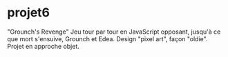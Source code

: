 # projet6
"Grounch's Revenge"
Jeu tour par tour en JavaScript opposant, jusqu'à ce que mort s'ensuive, Grounch et Edea.
Design "pixel art", façon "oldie".
Projet en approche objet.

